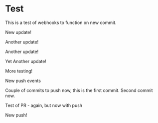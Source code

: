 # Test

This is a test of webhooks to function on new commit.

New update!

Another update!

Another update!

Yet Another update!

More testing!

New push events

Couple of commits to push now, this is the first commit.
Second commit now.

Test of PR - again, but now with push

New push!
